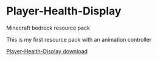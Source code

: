 # Player-Health-Display
Minecraft bedrock resource pack

This is my first resource pack with an animation controller

[Player-Health-Display download](https://github.com/malken21/malken21_items/blob/main/Player-Health-Display.mcpack?raw=true)
